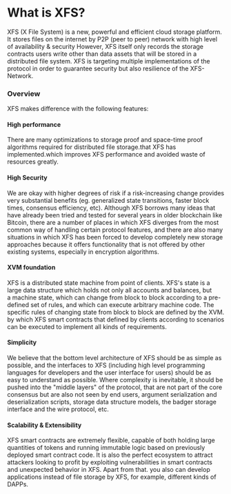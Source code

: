 # What is XFS?

XFS (X File System) is a new, powerful and efficient cloud storage platform. It stores files on the internet by P2P (peer to peer) network with high level of availability & security However, XFS itself only records the storage contracts users write other than data assets that will be stored in a distributed file system.  XFS is targeting multiple implementations of the protocol in order to guarantee security but also resilience of the XFS-Network.&#x20;

### Overview

XFS makes difference with the following features:

#### High performance

There are many optimizations to storage proof and space-time proof algorithms required for distributed file storage.that XFS has implemented.which improves XFS performance and avoided waste of resources greatly.

#### High Security

We are okay with higher degrees of risk if a risk-increasing change provides very substantial benefits (eg. generalized state transitions, faster block times, consensus efficiency, etc). Although XFS  borrows many ideas that have already been tried and tested for several years in older blockchain like Bitcoin, there are a number of places in which XFS diverges from the most common way of handling certain protocol features, and there are also many situations in which XFS has been forced to develop completely new storage approaches because it offers functionality that is not offered by other existing systems, especially in encryption algorithms.

#### XVM foundation

XFS is a distributed state machine from point of clients. XFS's state is a large data structure which holds not only all accounts and balances, but a machine state, which can change from block to block according to a pre-defined set of rules, and which can execute arbitrary machine code. The specific rules of changing state from block to block are defined by the XVM. by which XFS smart contracts that defined by clients according  to scenarios can be executed to implement all kinds of requirements.

#### Simplicity

We believe that the bottom level architecture of XFS should be as simple as possible, and the interfaces to XFS (including high level programming languages for developers and the user interface for users) should be as easy to understand as possible. Where complexity is inevitable, it should be pushed into the "middle layers" of the protocol, that are not part of the core consensus but are also not seen by end users, argument serialization and deserialization scripts, storage data structure models, the  badger storage interface and the wire protocol, etc.

#### Scalability & Extensibility

XFS smart contracts are extremely flexible, capable of both holding large quantities of tokens and running immutable logic based on previously deployed smart contract code. It is also the perfect ecosystem to attract attackers looking to profit by exploiting vulnerabilities in smart contracts and unexpected behavior in XFS. Apart from that. you also can develop applications  instead of file storage by XFS, for example, different kinds of DAPPs.

